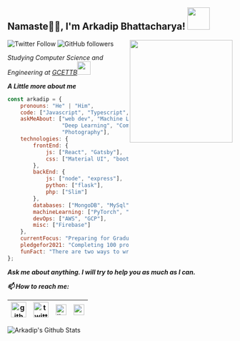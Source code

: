 <h2>Namaste🙏🏻, I'm Arkadip Bhattacharya! <img src="https://media.giphy.com/media/12oufCB0MyZ1Go/giphy.gif" width="50"></h2>
<img align='right' src="https://media.giphy.com/media/M9gbBd9nbDrOTu1Mqx/giphy.gif" width="230">

![Twitter Follow](https://img.shields.io/twitter/follow/Arkadipb21?label=Follow)
![GitHub followers](https://img.shields.io/github/followers/darkmatter18?label=Follow&style=social)

<p><em>Studying Computer Science and Engineering at <a href="http://gcettb.ac.in">GCETTB</a><img src="https://media.giphy.com/media/WUlplcMpOCEmTGBtBW/giphy.gif" width="30"> 
</em></p>

***A Little more about me***
```js
const arkadip = {
    pronouns: "He" | "Him",
    code: ["Javascript", "Typescript", "Python", "PHP", "C++"],
    askMeAbout: ["web dev", "Machine Learning", 
                 "Deep Learning", "Computer Vision", 
                 "Photography"],
    technologies: {
        frontEnd: {
            js: ["React", "Gatsby"],
            css: ["Material UI", "bootstrap"]
        },
        backEnd: {
            js: ["node", "express"],
            python: ["flask"],
            php: ["Slim"]
        },
        databases: ["MongoDB", "MySql", "PostgreSQL", "sqlite"],
        machineLearning: ["PyTorch", "pandas", "numpy", "openCV"],
        devOps: ["AWS", "GCP"],
        misc: ["Firebase"]
    },
    currentFocus: "Preparing for Graduate Aptitude Test in Engineering(GATE) 2022",
    pledgefor2021: "Completing 100 projects",
    funFact: "There are two ways to write error-free programs; only the third one works"
};
```

***Ask me about anything. I will try to help you as much as I can.***

***📫 How to reach me:***

| [<img src="https://raw.githubusercontent.com/darkmatter18/darkmatter18/master/gihub.png" alt="github logo" width="34">](https://github.com/darkmatter18) |  [<img src="https://raw.githubusercontent.com/darkmatter18/darkmatter18/master/twitter.svg" alt="twitter logo" width="34">](https://twitter.com/ArkadipB21) |  [<img src="https://raw.githubusercontent.com/darkmatter18/darkmatter18/master/linkedin.png" alt="linkedin logo" width="24">](https://www.linkedin.com/in/arkadip) |  [<img src="https://raw.githubusercontent.com/darkmatter18/darkmatter18/master/gmail.jpeg" alt="gmail logo" width="24">](mailto:in2arkadipb13@gmail.com)
|---|---|---|---|

![Arkadip's Github Stats](https://github-readme-stats.vercel.app/api?username=darkmatter18&show_icons=true)

